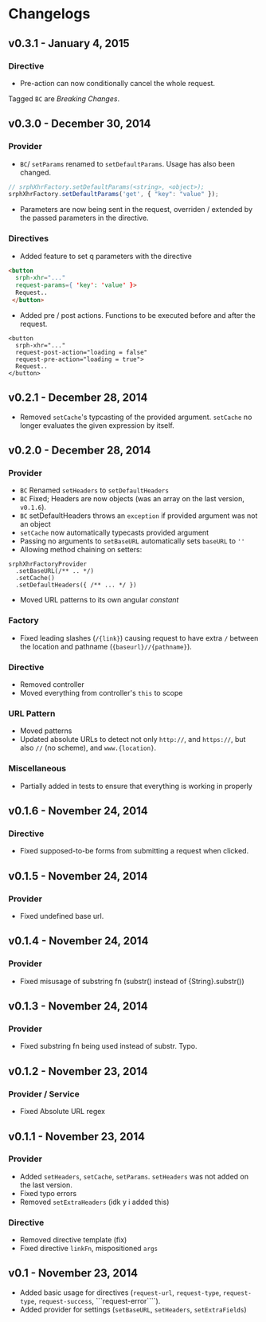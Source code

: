Changelogs
=====

## v0.3.1 - January 4, 2015

### Directive

- Pre-action can now conditionally cancel the whole request.

Tagged ```BC``` are *Breaking Changes*.

## v0.3.0 - December 30, 2014

### Provider

- ```BC```/ ```setParams``` renamed to ```setDefaultParams```. Usage has also been changed.
```js
// srphXhrFactory.setDefaultParams(<string>, <object>);
srphXhrFactory.setDefaultParams('get', { "key": "value" });
```
- Parameters are now being sent in the request, overriden / extended by the passed parameters in the directive.

### Directives

- Added feature to set q parameters with the directive

```html
<button
  srph-xhr="..."
  request-params={ 'key': 'value' }>
  Request..
 </button>
```

- Added pre / post actions. Functions to be executed before and after the request.

```
<button
  srph-xhr="..."
  request-post-action="loading = false"
  request-pre-action="loading = true">
  Request..
</button>
```

## v0.2.1 - December 28, 2014

- Removed ```setCache```'s typcasting of the provided argument. ```setCache``` no longer evaluates the given expression by itself.

## v0.2.0 - December 28, 2014

### Provider

- ```BC``` Renamed ```setHeaders``` to ```setDefaultHeaders```
- ```BC``` Fixed; Headers are now objects (was an array on the last version, ```v0.1.6```).
- ```BC``` setDefaultHeaders throws an ```exception``` if provided argument was not an object
- ```setCache``` now automatically typecasts provided argument
- Passing no arguments to ```setBaseURL``` automatically sets ```baseURL``` to ```''```
- Allowing method chaining on setters:
```
srphXhrFactoryProvider
  .setBaseURL(/** .. */)
  .setCache()
  .setDefaultHeaders({ /** ... */ })
```

- Moved URL patterns to its own angular *constant*

### Factory

- Fixed leading slashes (```/{link}```) causing request to have extra ```/``` between the location and pathname (```{baseurl}//{pathname}```).

### Directive

- Removed controller
- Moved everything from controller's ```this``` to scope

### URL Pattern

- Moved patterns
- Updated absolute URLs to detect not only ```http://```, and ```https://```, but also ```//``` (no scheme), and ```www.{location}```.

### Miscellaneous

- Partially added in tests to ensure that everything is working in properly

## v0.1.6 - November 24, 2014

### Directive

- Fixed supposed-to-be forms from submitting a request when clicked.

## v0.1.5 - November 24, 2014

### Provider

- Fixed undefined base url.

## v0.1.4 - November 24, 2014

### Provider

- Fixed misusage of substring fn (substr() instead of {String}.substr())

## v0.1.3 - November 24, 2014

### Provider

- Fixed substring fn being used instead of substr. Typo.

## v0.1.2 - November 23, 2014

### Provider / Service
- Fixed Absolute URL regex

## v0.1.1 - November 23, 2014

### Provider
- Added ```setHeaders```, ```setCache```, ```setParams```. ```setHeaders``` was not added on the last version.
- Fixed typo errors
- Removed ```setExtraHeaders``` (idk y i added this)

### Directive

- Removed directive template (fix)
- Fixed directive ```linkFn```, mispositioned ```args```

## v0.1 - November 23, 2014

- Added basic usage for directives (```request-url```, ```request-type```, ```request-type```, ```request-success```, ```request-error````).
- Added provider for settings (```setBaseURL```, ```setHeaders```, ```setExtraFields```)
